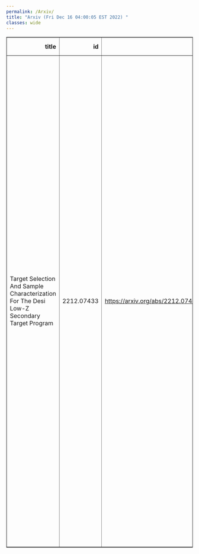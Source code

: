 ```yaml
---
permalink: /Arxiv/
title: "Arxiv (Fri Dec 16 04:00:05 EST 2022) "
classes: wide
---
```

<table border="1" class="dataframe">
  <thead>
    <tr style="text-align: right;">
      <th>title</th>
      <th>id</th>
      <th>url</th>
      <th>authors</th>
      <th>Local Authors</th>
    </tr>
  </thead>
  <tbody>
    <tr>
      <td>Target Selection And Sample Characterization For The Desi Low-Z   Secondary Target Program</td>
      <td>2212.07433</td>
      <td><a href="https://arxiv.org/abs/2212.07433" target="_blank">https://arxiv.org/abs/2212.07433</a></td>
      <td>Elise Darragh-Ford, John F. Wu, Yao-Yuan Mao, Risa H. Wechsler, Marla Geha, Jaime E. Forero-Romero, Changhoon Hahn, Nitya Kallivayalil, John Moustakas, Ethan O. Nadler, Marta Nowotka, J. E. G. Peek, Erik J. Tollerud, Benjamin Weiner, J. Aguilar, S. Ahlen, D. Brooks, A. P. Cooper, A. De La Macorra, A. Dey, K. Fanning, A. Font-Ribera, S. Gontcho A Gontcho, K. Honscheid, T. Kisner, Anthony Kremin, M. Landriau, Michael E. Levi, P. Martini, Aaron M. Meisner, R. Miquel, Adam D. Myers, Jundan Nie, N. Palanque-Delabrouille, W. J. Percival, F. Prada, D. Schlegel, M. Schubnell, Gregory Tarlé, M. Vargas-Magaña, Zhimin Zhou, H. Zou</td>
      <td>Kevin Fanning, Klaus Honscheid, Paul Martini</td>
    </tr>
  </tbody>
</table>